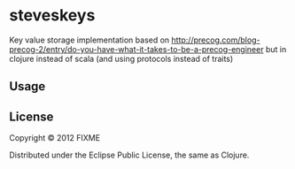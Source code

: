 # steveskeys

Key value storage implementation based on
http://precog.com/blog-precog-2/entry/do-you-have-what-it-takes-to-be-a-precog-engineer
but in clojure instead of scala (and using protocols instead of traits)

## Usage



## License

Copyright © 2012 FIXME

Distributed under the Eclipse Public License, the same as Clojure.
